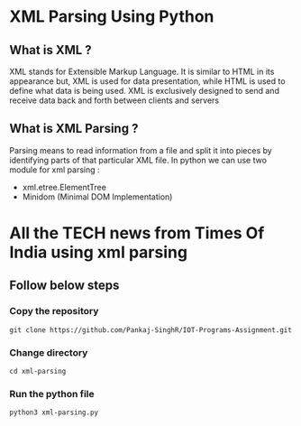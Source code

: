 # XML Parsing Using Python

## What is XML ?

XML stands for Extensible Markup Language. It is similar to HTML in its appearance but, XML is used for data presentation, while HTML is used to define what data is being used. XML is exclusively designed to send and receive data back and forth between clients and servers

## What is XML Parsing ?

Parsing means to read information from a file and split it into pieces by identifying parts of that particular XML file.
In python we can use two module for xml parsing :

- xml.etree.ElementTree
- Minidom (Minimal DOM Implementation)

# All the TECH news from Times Of India using xml parsing

## Follow below steps

### Copy the repository

```
git clone https://github.com/Pankaj-SinghR/IOT-Programs-Assignment.git
```

### Change directory

```
cd xml-parsing
```

### Run the python file

```
python3 xml-parsing.py
```
